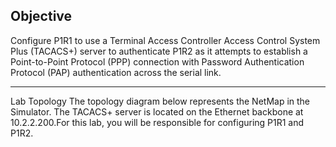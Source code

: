 ## Objective
Configure P1R1 to use a Terminal Access Controller Access Control System Plus (TACACS+) server to authenticate P1R2 as it attempts to establish a Point-to-Point Protocol (PPP) connection with Password Authentication Protocol (PAP) authentication across the serial link.  

---

Lab Topology
The topology diagram below represents the NetMap in the Simulator. The TACACS+ server is located on the Ethernet backbone at 10.2.2.200.For this lab, you will be responsible for configuring P1R1 and P1R2. 
